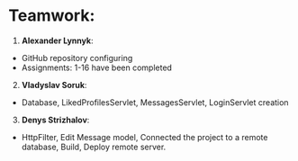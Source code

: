 # Teamwork:

1. **Alexander Lynnyk**:
 - GitHub repository configuring
 - Assignments: 1-16 have been completed

2. **Vladyslav Soruk**:
 - Database, LikedProfilesServlet, MessagesServlet, LoginServlet creation

3. **Denys Strizhalov**:
 - HttpFilter, Edit Message model, Connected the project to a remote database, Build, Deploy remote server.


